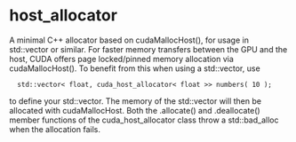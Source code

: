 # host_allocator
A minimal C++ allocator based on cudaMallocHost(), for usage in std::vector or similar.
For faster memory transfers between the GPU and the host, CUDA offers page locked/pinned
memory allocation via cudaMallocHost(). 
To benefit from this when using a std::vector, use 
```
  std::vector< float, cuda_host_allocator< float >> numbers( 10 );
```
to define your std::vector. The memory of the std::vector will then be allocated with cudaMallocHost.
Both the .allocate() and .deallocate() member functions of the cuda_host_allocator class throw 
a std::bad_alloc when the allocation fails.
 
